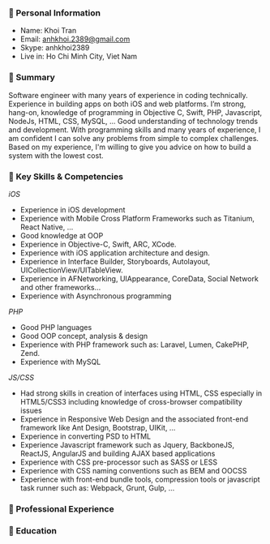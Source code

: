 ### :small_orange_diamond: Personal Information

- Name: Khoi Tran
- Email: anhkhoi.2389@gmail.com 
- Skype: anhkhoi2389
- Live in: Ho Chi Minh City, Viet Nam

### :small_orange_diamond: Summary
Software engineer with many years of experience in coding technically. Experience in building apps on both iOS and web platforms. I’m strong, hang-on, knowledge of programming in Objective C, Swift, PHP, Javascript, NodeJs, HTML, CSS, MySQL, … Good understanding of technology trends and development. With programming skills and many years of experience, I am confident I can solve any problems from simple to complex challenges. Based on my experience, I'm willing to give you advice on how to build a system with the lowest cost.


### :small_orange_diamond: Key Skills & Competencies

*iOS*
- Experience in iOS development
- Experience with Mobile Cross Platform Frameworks such as Titanium, React Native, ...
- Good knowledge at OOP 
- Experience in Objective-C, Swift, ARC, XCode.
- Experience with iOS application architecture and design.
- Experience in Interface Builder, Storyboards, Autolayout, UICollectionView/UITableView.
- Experience in AFNetworking, UIAppearance, CoreData, Social Network and other frameworks…
- Experience with Asynchronous programming

*PHP*
- Good PHP languages
- Good OOP concept, analysis & design
- Experience with PHP framework such as: Laravel, Lumen, CakePHP, Zend.
- Experience with MySQL

*JS/CSS*
- Had strong skills in creation of interfaces using HTML, CSS especially in HTML5/CSS3 including knowledge of cross-browser compatibility issues
- Experience in Responsive Web Design and the associated front-end framework like Ant Design, Bootstrap, UIKit, ...
- Experience in converting PSD to HTML
- Experience Javascript framework such as Jquery, BackboneJS, ReactJS, AngularJS and building AJAX based applications
- Experience with CSS pre-processor such as SASS or LESS
- Experience with CSS naming conventions such as BEM and OOCSS
- Experience with front-end bundle tools, compression tools or javascript task runner such as: Webpack, Grunt, Gulp, ... 


### :small_orange_diamond: Professional Experience

### :small_orange_diamond: Education


<!--
**anhkhoi/anhkhoi** is a ✨ _special_ ✨ repository because its `README.md` (this file) appears on your GitHub profile.

Here are some ideas to get you started:

- 🔭 I’m currently working on ...
- 🌱 I’m currently learning ...
- 👯 I’m looking to collaborate on ...
- 🤔 I’m looking for help with ...
- 💬 Ask me about ...
- 📫 How to reach me: ...
- 😄 Pronouns: ...
- ⚡ Fun fact: ...
-->
